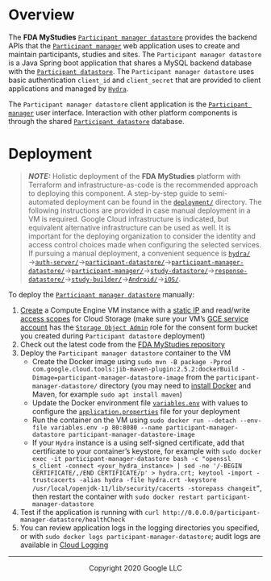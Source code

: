 <!--
 Copyright 2020 Google LLC
 Use of this source code is governed by an MIT-style
 license that can be found in the LICENSE file or at
 https://opensource.org/licenses/MIT.
-->

# Overview
The **FDA MyStudies** [`Participant manager datastore`](/participant-manager-datastore/) provides the backend APIs that the [`Participant manager`](/participant-manager/) web application uses to create and maintain participants, studies and sites. The `Participant manager datastore` is a Java Spring boot application that shares a MySQL backend database with the [`Participant datastore`](/participant-datastore/). The `Participant manager datastore` uses basic authentication `client_id` and `client_secret` that are provided to client applications and managed by [`Hydra`](/hydra/).
 
The `Participant manager datastore` client application is the [`Participant manager`](/participant-manager/) user interface. Interaction with other platform components is through the shared [`Participant datastore`](/participant-datastore/) database.
 
# Deployment
> **_NOTE:_** Holistic deployment of the **FDA MyStudies** platform with Terraform and infrastructure-as-code is the recommended approach to deploying this component. A step-by-step guide to semi-automated deployment can be found in the [`deployment/`](/deployment) directory. The following instructions are provided in case manual deployment in a VM is required. Google Cloud infrastructure is indicated, but equivalent alternative infrastructure can be used as well. It is important for the deploying organization to consider the identity and access control choices made when configuring the selected services. If pursuing a manual deployment, a convenient sequence is [`hydra/`](/hydra)&rarr;[`auth-server/`](/auth-server/)&rarr;[`participant-datastore/`](/participant-datastore/)&rarr;[`participant-manager-datastore/`](/participant-manager-datastore/)&rarr;[`participant-manager/`](/participant-manager/)&rarr;[`study-datastore/`](/study-datastore/)&rarr;[`response-datastore/`](/response-datastore/)&rarr;[`study-builder/`](/study-builder/)&rarr;[`Android/`](/Android/)&rarr;[`iOS/`](/iOS/).
 
To deploy the [`Participant manager datastore`](/participant-manager-datastore/) manually:
1. [Create](https://cloud.google.com/compute/docs/instances/create-start-instance) a Compute Engine VM instance with a [static IP](https://cloud.google.com/compute/docs/ip-addresses/reserve-static-internal-ip-address) and read/write [access scopes](https://cloud.google.com/compute/docs/access/service-accounts#accesscopesiam) for Cloud Storage (make sure your VM’s [GCE service account](https://cloud.google.com/compute/docs/access/service-accounts#default_service_account) has the [`Storage Object Admin`](https://cloud.google.com/storage/docs/access-control/iam-roles) role for the consent form bucket you created during `Participant datastore` deployment)
1. Check out the latest code from the [FDA MyStudies repository](https://github.com/GoogleCloudPlatform/fda-mystudies/)
1. Deploy the `Participant manager datastore` container to the VM
    -    Create the Docker image using `sudo mvn -B package -Pprod com.google.cloud.tools:jib-maven-plugin:2.5.2:dockerBuild -Dimage=participant-manager-datastore-image` from the `participant-manager-datastore/` directory (you may need to [install Docker](https://docs.docker.com/engine/install/debian/) and Maven, for example `sudo apt install maven`)
    -    Update the Docker environment file [`variables.env`](variables.env) with values to configure the [`application.properties`](participant-manager-service/src/main/resources/application.properties) file for your deployment
    -    Run the container on the VM using `sudo docker run --detach --env-file variables.env -p 80:8080 --name participant-manager-datastore participant-manager-datastore-image`
    -    If your `Hydra` instance is a using self-signed certificate, add that certificate to your container’s keystore, for example with `sudo docker exec -it participant-manager-datastore bash -c "openssl s_client -connect <your_hydra_instance> | sed -ne '/-BEGIN CERTIFICATE/,/END CERTIFICATE/p' > hydra.crt; keytool -import -trustcacerts -alias hydra -file hydra.crt -keystore /usr/local/openjdk-11/lib/security/cacerts -storepass changeit”`, then restart the container with `sudo docker restart participant-manager-datastore`
1. Test if the application is running with `curl http://0.0.0.0/participant-manager-datastore/healthCheck`
1. You can review application logs in the logging directories you specified, or with `sudo docker logs participant-manager-datastore`; audit logs are available in [Cloud Logging](https://cloud.google.com/logging)

***
<p align="center">Copyright 2020 Google LLC</p>
